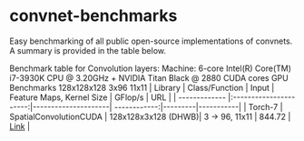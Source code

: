 convnet-benchmarks
==================

Easy benchmarking of all public open-source implementations of convnets.
A summary is provided in the table below.

Benchmark table for Convolution layers:
Machine: 6-core Intel(R) Core(TM) i7-3930K CPU @ 3.20GHz + NVIDIA Titan Black @ 2880 CUDA cores
GPU Benchmarks
128x128x128 3x96 11x11
| Library       | Class/Function         | Input               | Feature Maps, Kernel Size | GFlop/s | URL       |
| ------------- |:----------------------:|---------------------| ------------:|---------|-----------|
| Torch-7       | SpatialConvolutionCUDA | 128x128x3x128 (DHWB)| 3 -> 96, 11x11      | 844.72  | [Link](https://github.com/torch/cunn/blob/master/SpatialConvolutionCUDA/updateOutput.cu) |


